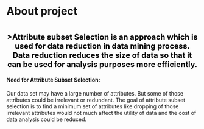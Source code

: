 

<h1> About project<h1>
  
  
  
  
  
  
  
  <p style="color:black;text-align:center;font-size:20px;">>Attribute subset Selection is an approach which is used for data reduction in data mining process. Data reduction reduces the size of data so that it can be used for analysis purposes more efficiently.</p>
  <h4>Need for Attribute Subset Selection:</h4>
  <p>Our data set may have a large number of attributes. But some of those attributes could be irrelevant or redundant. The goal of attribute subset selection is to find a minimum set of attributes like dropping of those irrelevant attributes would not much affect the utility of data and the cost of data analysis could be reduced.</p>
